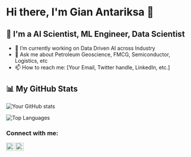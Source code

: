 # Hi there, I'm Gian Antariksa 👋

## 🌱 I'm a AI Scientist, ML Engineer, Data Scientist

- 🔭 I’m currently working on Data Driven AI across Industry
- 💬 Ask me about Petroleum Geoscience, FMCG, Semiconductor, Logistics, etc
- 📫 How to reach me: [Your Email, Twitter handle, LinkedIn, etc.]


## 📊 My GitHub Stats

![Your GitHub stats](https://github-readme-stats.vercel.app/api?username=giantrksa&show_icons=true&theme=radical)

![Top Languages](https://github-readme-stats.vercel.app/api/top-langs/?username=giantrksa&layout=compact&theme=radical)

### Connect with me:

[<img align="left" alt="LinkedIn" width="22px" src="https://cdn.jsdelivr.net/npm/simple-icons@v3/icons/linkedin.svg" />][linkedin]
[<img align="left" alt="Twitter" width="22px" src="https://cdn.jsdelivr.net/npm/simple-icons@v3/icons/twitter.svg" />][twitter]

[linkedin]: https://www.linkedin.com/in/your-linkedin-username
[twitter]: https://twitter.com/your-twitter-username
